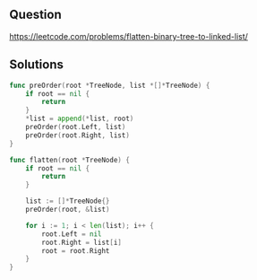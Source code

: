 ## Question

https://leetcode.com/problems/flatten-binary-tree-to-linked-list/

## Solutions

```go
func preOrder(root *TreeNode, list *[]*TreeNode) {
	if root == nil {
		return
	}
	*list = append(*list, root)
	preOrder(root.Left, list)
	preOrder(root.Right, list)
}

func flatten(root *TreeNode) {
	if root == nil {
		return
	}

	list := []*TreeNode{}
	preOrder(root, &list)

	for i := 1; i < len(list); i++ {
		root.Left = nil
		root.Right = list[i]
		root = root.Right
	}
}
```
